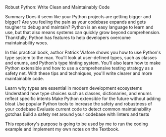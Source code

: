 Robust Python: Write Clean and Maintainably Code

Summary
Does it seem like your Python projects are getting bigger and bigger? Are you feeling the pain as your codebase expands and gets tougher to debug and maintain? Python is an easy language to learn and use, but that also means systems can quickly grow beyond comprehension. Thankfully, Python has features to help developers overcome maintainability woes.

In this practical book, author Patrick Viafore shows you how to use Python's type system to the max. You'll look at user-defined types, such as classes and enums, and Python's type hinting system. You'll also learn how to make Python extensible and how to use a comprehensive testing strategy as a safety net. With these tips and techniques, you'll write clearer and more maintainable code.

Learn why types are essential in modern development ecosystems Understand how type choices such as classes, dictionaries, and enums reflect specific intents Make Python extensible for the future without adding bloat Use popular Python tools to increase the safety and robustness of your codebase Evaluate current code to detect common maintainability gotchas Build a safety net around your codebase with linters and tests

This repository's purpose is going to be used by me to run the coding example and implement my own notes on the Textbook.